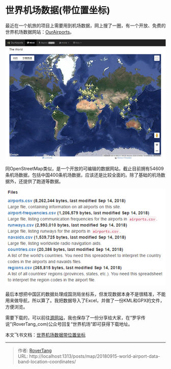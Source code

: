 # 世界机场数据(带位置坐标)


最近在一个航旅的项目上需要用到机场数据，网上搜了一圈，有一个开放、免费的世界机场数据网站：[OurAirports](http://ourairports.com/)。

![](assets/boxcnEUPZNtYVKhGZDvFzJxJWS8.png)

同OpenStreetMap类似，是一个开放的可编辑的数据网站，截止目前拥有54609条机场数据，包括中国400条机场数据，应该还是比较全面的。除了基础的机场数据外，还提供了跑道等数据。

![](assets/boxcn85IyCLfbBX2Ky8iAzovdlc.png)

最后本想把中国区的数据处理成国测局坐标系，但发现数据本身不是很精准，不能用来做导航，所以算了。我把数据导入了Excel，并做了一份KML和GPX的文件，方便浏览。

需要下载的，可以前往[源网站](http://ourairports.com/data/)，我也保存了一份分享给大家，在“罗孚传说”(RoverTang_com)公众号回复“世界机场”即可获得下载地址。

本文飞书文档：[世界机场数据带位置坐标](https://rovertang.feishu.cn/docx/doxcndPXV491AtcFzgRUPNhcpWg)


---

> 作者: [RoverTang](https://rovertang.com)  
> URL: http://localhost:1313/posts/map/20180915-world-airport-data-band-location-coordinates/  

